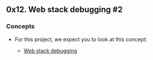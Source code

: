 ## 0x12. Web stack debugging #2

### Concepts

* For this project, we expect you to look at this concept:

	- [Web stack debugging](https://github.com/Abner261/alx-system_engineering-devops/blob/master/0x0E-web_stack_debugging_1/README.md)
